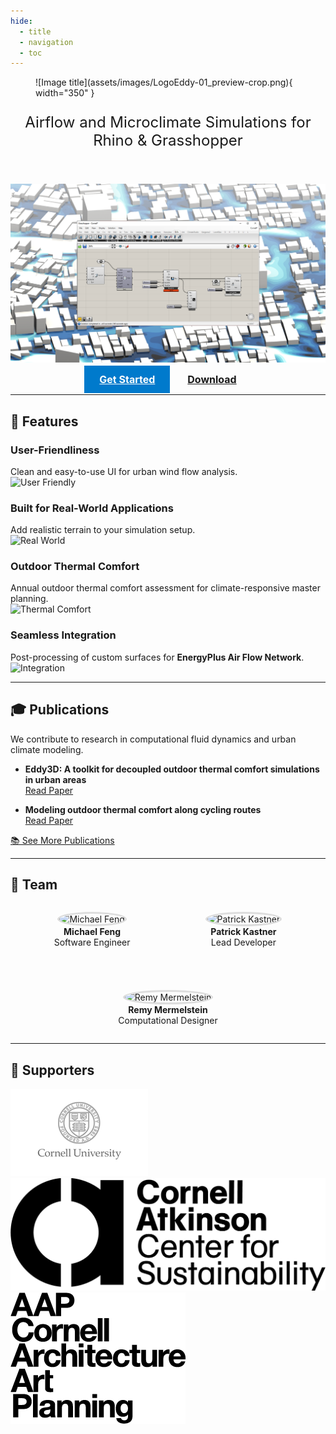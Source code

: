 ```yaml
---
hide:
  - title
  - navigation
  - toc
---
```


<style>
.md-button {
  font-size: 16px;
  font-weight: bold;
  padding: 12px 24px;
}
.md-button--primary {
  background-color: #007acc;
  color: white;
}
.center-text {
  text-align: center;
  display: block;
}
.md-typeset h1 {
    display: none;
}
.mdx-users {
  display: flex;
  justify-content: center;  /* Centers items horizontally */
  flex-wrap: wrap;          /* Ensures they wrap on smaller screens */
  gap: 40px;                /* Adds spacing between items */
}

.mdx-users__testimonial {
  text-align: center;
  max-width: 220px;         /* Limits width so they stay aligned */
}

.mdx-users__testimonial img {
  border-radius: 50%;       /* Makes images circular */
  border: 3px solid #ddd;
  width: 150px;
  height: 150px;
}

</style>

<figure markdown="span">
  ![Image title](assets/images/LogoEddy-01_preview-crop.png){ width="350" }
</figure>

<p style="text-align: center; font-size: 24px;">
  Airflow and Microclimate Simulations for Rhino & Grasshopper
</p>

<br>

![Hero Image](assets/images/combo.png)

<div align="center">
  <a href="documentation/getting-started/" class="md-button md-button--primary">Get Started</a>
  <a href="https://www.eddy3d.com/wordpress/download-information/" class="md-button">Download</a>
</div>

---

## 🚀 Features

### User-Friendliness  
Clean and easy-to-use UI for urban wind flow analysis.  
![User Friendly](assets/images/Asset-18-300x213.png)

### Built for Real-World Applications  
Add realistic terrain to your simulation setup.  
![Real World](assets/images/Asset-19-300x249.png)

### Outdoor Thermal Comfort  
Annual outdoor thermal comfort assessment for climate-responsive master planning.  
![Thermal Comfort](assets/images/Asset-25-300x187.png)

### Seamless Integration  
Post-processing of custom surfaces for **EnergyPlus Air Flow Network**.  
![Integration](assets/images/Asset-22-300x212.png)

---

## 🎓 Publications

We contribute to research in computational fluid dynamics and urban climate modeling.

- **Eddy3D: A toolkit for decoupled outdoor thermal comfort simulations in urban areas**  
  [Read Paper](https://www.researchgate.net/publication/356780551_Eddy3D_A_toolkit_for_decoupled_outdoor_thermal_comfort_simulations_in_urban_areas)

- **Modeling outdoor thermal comfort along cycling routes**  
  [Read Paper](https://www.researchgate.net/publication/356303248_Modeling_outdoor_thermal_comfort_along_cycling_routes)

[📚 See More Publications](https://www.researchgate.net/profile/Patrick-Kastner)

---

## 👥 Team

<div class="mdx-users">

  <figure class="mdx-users__testimonial">
    <img src="assets/images/users/michael-feng.jpg" alt="Michael Feng" loading="lazy">
    <figcaption class="md-typeset"><strong>Michael Feng</strong><br>Software Engineer</figcaption>
  </figure>

  <figure class="mdx-users__testimonial">
    <img src="assets/images/users/patrick-kastner.jpg" alt="Patrick Kastner" loading="lazy">
    <figcaption class="md-typeset"><strong>Patrick Kastner</strong><br>Lead Developer</figcaption>
  </figure>

  <figure class="mdx-users__testimonial">
    <img src="assets/images/users/remy-mermelstein.jpg" alt="Remy Mermelstein" loading="lazy">
    <figcaption class="md-typeset"><strong>Remy Mermelstein</strong><br>Computational Designer</figcaption>
  </figure>

</div>



---
## 🎉 Supporters


![Cornell](assets/images/cornell.png)  
![Atkinson](assets/images/atkinson.png)  
![AAP](assets/images/AAP_logo_stacked.png)
